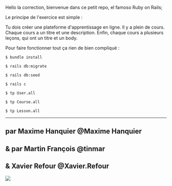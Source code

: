 Hello la correction, bienvenue dans ce petit repo, el famoso Ruby on Rails;

Le principe de l'exercice est simple :

Tu dois créer une plateforme d'apprentissage en ligne. Il y a plein de cours. 
Chaque cours a un titre et une description.
Enfin, chaque cours a plusieurs leçons, qui ont un titre et un body.



Pour faire fonctionner tout ça rien de bien compliqué : 
~~~~~~~~~~~~~~~~~~~~
$ bundle install

$ rails db:migrate

$ rails db:seed

$ rails c

$ tp User.all

$ tp Course.all

$ tp Lesson.all

~~~~~~~~~~~~~~~~~~~~
------

par Maxime Hanquier @Maxime Hanquier
------

&
par Martin François @tinmar
------

&
Xavier Refour @Xavier.Refour
------
![](https://i2.kym-cdn.com/photos/images/original/000/926/330/4dc.gif)
